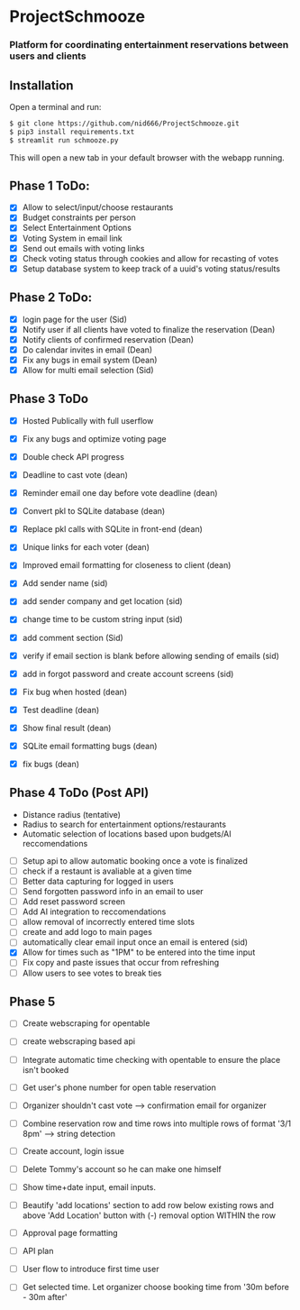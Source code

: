 # ProjectSchmooze
### Platform for coordinating entertainment reservations between users and clients


## Installation

Open a terminal and run:

```bash
$ git clone https://github.com/nid666/ProjectSchmooze.git
$ pip3 install requirements.txt
$ streamlit run schmooze.py
```

This will open a new tab in your default browser with the webapp running.

## Phase 1 ToDo:
- [x] Allow to select/input/choose restaurants
- [x] Budget constraints per person 
- [x] Select Entertainment Options 
- [x] Voting System in email link 
- [x] Send out emails with voting links
- [x] Check voting status through cookies and allow for recasting of votes
- [x] Setup database system to keep track of a uuid's voting status/results

## Phase 2 ToDo:
- [x] login page for the user (Sid)
- [x] Notify user if all clients have voted to finalize the reservation (Dean)
- [x] Notify clients of confirmed reservation (Dean)
- [x] Do calendar invites in email (Dean)
- [x] Fix any bugs in email system (Dean)
- [x] Allow for multi email selection (Sid)

## Phase 3 ToDo
- [x] Hosted Publically with full userflow 
- [x] Fix any bugs and optimize voting page
- [x] Double check API progress
- [x] Deadline to cast vote (dean)
- [x] Reminder email one day before vote deadline (dean)
- [x] Convert pkl to SQLite database (dean)
- [x] Replace pkl calls with SQLite in front-end (dean)
- [x] Unique links for each voter (dean)
- [x] Improved email formatting for closeness to client (dean)
- [x] Add sender name (sid)
- [x] add sender company and get location (sid)
- [x] change time to be custom string input (sid)
- [x] add comment section (Sid)
- [x] verify if email section is blank before allowing sending of emails (sid)
- [x] add in forgot password and create account screens (sid)
- [x] Fix bug when hosted (dean)
- [x] Test deadline (dean)
- [x] Show final result (dean)
- [x] SQLite email formatting bugs (dean)
- [x] fix bugs (dean)


## Phase 4 ToDo (Post API)
- Distance radius (tentative)
- Radius to search for entertainment options/restaurants
- Automatic selection of locations based upon budgets/AI reccomendations
- [ ] Setup api to allow automatic booking once a vote is finalized
- [ ] check if a restaunt is avaliable at a given time
- [ ] Better data capturing for logged in users
- [ ] Send forgotten password info in an email to user
- [ ] Add reset password screen
- [ ] Add AI integration to reccomendations
- [ ] allow removal of incorrectly entered time slots
- [ ] create and add logo to main pages
- [ ] automatically clear email input once an email is entered (sid)
- [x] Allow for times such as "1PM" to be entered into the time input
- [ ] Fix copy and paste issues that occur from refreshing
- [ ] Allow users to see votes to break ties

## Phase 5
- [ ] Create webscraping for opentable
- [ ] create webscraping based api
- [ ] Integrate automatic time checking with opentable to ensure the place isn't booked
- [ ] Get user's phone number for open table reservation
- [ ] Organizer shouldn't cast vote --> confirmation email for organizer
- [ ] Combine reservation row and time rows into multiple rows of format '3/1 8pm' --> string detection
- [ ] Create account, login issue
- [ ] Delete Tommy's account so he can make one himself
- [ ] Show time+date input, email inputs.
- [ ] Beautify 'add locations' section to add row below existing rows and above 'Add Location' button with (-) removal option WITHIN the row
- [ ] Approval page formatting
- [ ] API plan
- [ ] User flow to introduce first time user
- [ ] Get selected time. Let organizer choose booking time from '30m before - 30m after'

